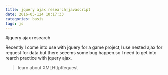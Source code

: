 ```yaml
---
title: jquery ajax research|javascript
date: 2016-05-124 10:17:33
categories: basis
tags: js
---
```


#jquery ajax research


Recently I come into use with jquery for a game project,I use nested ajax for request for data.but there 
	seeems some bug happen.so I need to get into rearch practice with jquery ajax.


>learn about XMLHttpRequest



